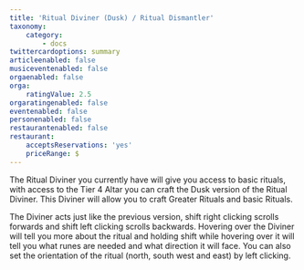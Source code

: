 ```yaml
---
title: 'Ritual Diviner (Dusk) / Ritual Dismantler'
taxonomy:
    category:
        - docs
twittercardoptions: summary
articleenabled: false
musiceventenabled: false
orgaenabled: false
orga:
    ratingValue: 2.5
orgaratingenabled: false
eventenabled: false
personenabled: false
restaurantenabled: false
restaurant:
    acceptsReservations: 'yes'
    priceRange: $
---
```


The Ritual Diviner you currently have will give you access to basic rituals, with access to the Tier 4 Altar you can craft the Dusk version of the Ritual Diviner. This Diviner will allow you to craft Greater Rituals and basic Rituals.

The Diviner acts just like the previous version, shift right clicking scrolls forwards and shift left clicking scrolls backwards. Hovering over the Diviner will tell you more about the ritual and holding shift while hovering over it will tell you what runes are needed and what direction it will face. You can also set the orientation of the ritual (north, south west and east) by left clicking.
